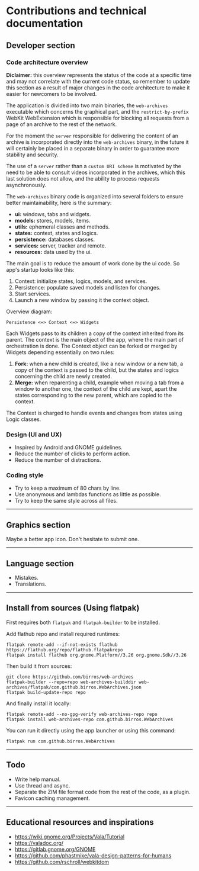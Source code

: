 # Contributions and technical documentation

## Developer section

### Code architecture overview

**Diclaimer:** this overview represents the status of the code at a specific
time and may not correlate with the current code status, so remember to update
this section as a result of major changes in the code architecture to make it
easier for newcomers to be involved.

The application is divided into two main binaries, the `web-archives` executable
which concerns the graphical part, and the `restrict-by-prefix` WebKit
WebExtension which is responsible for blocking all requests from a page of an
archive to the rest of the network.

For the moment the `server` responsible for delivering the content of an archive
is incorporated directly into the `web-archives` binary, in the future it will
certainly be placed in a separate binary in order to guarantee more stability
and security.

The use of a `server` rather than a `custom URI scheme` is motivated by the need
to be able to consult videos incorporated in the archives, which this last
solution does not allow, and the ability to process requests asynchronously.

The `web-archives` binary code is organized into several folders to ensure
better maintainability, here is the summary:
- **ui:** windows, tabs and widgets.
- **models:** stores, models, items.
- **utils:** ephemeral classes and methods.
- **states:** context, states and logics.
- **persistence:** databases classes.
- **services:** server, tracker and remote.
- **resources:** data used by the ui.

The main goal is to reduce the amount of work done by the ui code.
So app's startup looks like this:
1. Context: initialize states, logics, models, and services.
2. Persistence: populate saved models and listen for changes.
3. Start services.
4. Launch a new window by passing it the context object.

Overview diagram:
```
Persistence <=> Context <=> Widgets
```

Each Widgets pass to its children a copy of the context inherited from its
parent. The context is the main object of the app, where the main part of
orchestration is done.
The Context object can be forked or merged by Widgets depending essentially on
two rules:
1. **Fork:** when a new child is created, like a new window or a new tab, a copy
  of the context is passed to the child, but the states and logics concerning
  the child are newly created.
2. **Merge:** when reparenting a child, example when moving a tab from a window
  to another one, the context of the child are kept, apart the states
  corresponding to the new parent, which are copied to the context.

The Context is charged to handle events and changes from states using Logic
classes.

### Design (UI and UX)

- Inspired by Android and GNOME guidelines.
- Reduce the number of clicks to perform action.
- Reduce the number of distractions.

### Coding style

- Try to keep a maximum of 80 chars by line.
- Use anonymous and lambdas functions as little as possible.
- Try to keep the same style across all files.

---

## Graphics section

Maybe a better app icon. Don't hesitate to submit one.

---

## Language section

- Mistakes.
- Translations.

---

## Install from sources (Using flatpak)

First requires both `flatpak` and `flatpak-builder` to be installed.

Add flathub repo and install required runtimes:
```
flatpak remote-add --if-not-exists flathub https://flathub.org/repo/flathub.flatpakrepo
flatpak install flathub org.gnome.Platform//3.26 org.gnome.Sdk//3.26
```

Then build it from sources:
```
git clone https://github.com/birros/web-archives
flatpak-builder --repo=repo web-archives-builddir web-archives/flatpak/com.github.birros.WebArchives.json
flatpak build-update-repo repo
```

And finally install it locally:
```
flatpak remote-add --no-gpg-verify web-archives-repo repo
flatpak install web-archives-repo com.github.birros.WebArchives
```

You can run it directly using the app launcher or using this command:
```
flatpak run com.github.birros.WebArchives
```

---

## Todo

- Write help manual.
- Use thread and async.
- Separate the ZIM file format code from the rest of the code, as a plugin.
- Favicon caching management.

---

## Educational resources and inspirations

- https://wiki.gnome.org/Projects/Vala/Tutorial
- https://valadoc.org/
- https://gitlab.gnome.org/GNOME
- https://github.com/phastmike/vala-design-patterns-for-humans
- https://github.com/rschroll/webkitdom
